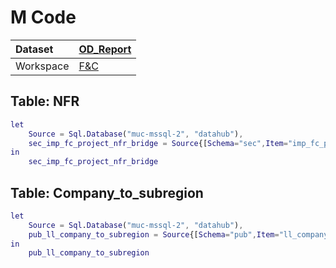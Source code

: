 



# M Code

|Dataset|[OD_Report](./../OD_Report.md)|
| :--- | :--- |
|Workspace|[F&C](../../Workspaces/F&C.md)|

## Table: NFR


```m
let
    Source = Sql.Database("muc-mssql-2", "datahub"),
    sec_imp_fc_project_nfr_bridge = Source{[Schema="sec",Item="imp_fc_project_nfr_bridge"]}[Data]
in
    sec_imp_fc_project_nfr_bridge
```


## Table: Company_to_subregion


```m
let
    Source = Sql.Database("muc-mssql-2", "datahub"),
    pub_ll_company_to_subregion = Source{[Schema="pub",Item="ll_company_to_subregion"]}[Data]
in
    pub_ll_company_to_subregion
```

